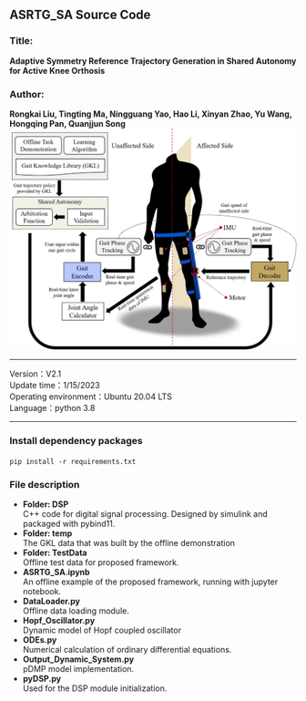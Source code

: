 ## ASRTG_SA Source Code
### Title:
**Adaptive Symmetry Reference Trajectory Generation in Shared Autonomy for Active Knee Orthosis**<br>
### Author:
**Rongkai Liu, Tingting Ma, Ningguang Yao, Hao Li, Xinyan Zhao, Yu Wang,  Hongqing Pan, Quanjjun Song**<br>
![Image text](https://github.com/EricRongkai/ASRTG_SA/blob/master/Figure1.jpg)
***
Version：V2.1<br>
Update time：1/15/2023<br>
Operating environment：Ubuntu 20.04 LTS<br>
Language：python 3.8<br>
***
### Install dependency packages
`pip install -r requirements.txt`<br>
###  File description
* **Folder: DSP**<br>
C++ code for digital signal processing. Designed by simulink and packaged with pybind11. <br>
* **Folder: temp**<br>
The GKL data that was built by the offline demonstration
* **Folder: TestData**<br>
Offline test data for proposed framework.
* **ASRTG_SA.ipynb**<br>
An offline example of the proposed framework, running with jupyter notebook.
* **DataLoader.py**<br>
Offline data loading module.
* **Hopf_Oscillator.py**<br>
Dynamic model of Hopf coupled oscillator
* **ODEs.py**<br>
Numerical calculation of ordinary differential equations.
* **Output_Dynamic_System.py**<br>
pDMP model implementation.
* **pyDSP.py**<br>
Used for the DSP module initialization.
